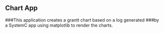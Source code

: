 Chart App
---------


###This application creates a grantt chart based on a log generated
###by a SystemC app using matplotlib to render the charts.
###
